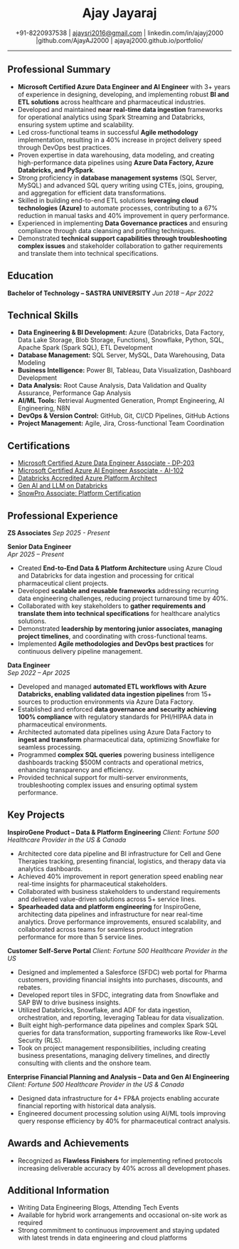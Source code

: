 <center><h1>
Ajay Jayaraj</h1>

+91-8220937538  | ajaysri2016@gmail.com | linkedin.com/in/ajayj2000 |github.com/AjayAJ2000 | ajayaj2000.github.io/portfolio/ 
</center>

---
## Professional Summary
- **Microsoft Certified Azure Data Engineer and AI Engineer** with 3+ years of experience in designing, developing, and implementing robust **BI and ETL solutions** across healthcare and pharmaceutical industries.
- Developed and maintained **near real-time data ingestion** frameworks for operational analytics using Spark Streaming and Databricks, ensuring system uptime and scalability.
- Led cross-functional teams in successful **Agile methodology** implementation, resulting in a 40% increase in project delivery speed through DevOps best practices.
- Proven expertise in data warehousing, data modeling, and creating high-performance data pipelines using **Azure Data Factory, Azure Databricks, and PySpark**.
- Strong proficiency in **database management systems** (SQL Server, MySQL) and advanced SQL query writing using CTEs, joins, grouping, and aggregation for efficient data transformations.
- Skilled in building end-to-end ETL solutions **leveraging cloud technologies (Azure)** to automate processes, contributing to a 67% reduction in manual tasks and 40% improvement in query performance.
- Experienced in implementing **Data Governance practices** and ensuring compliance through data cleansing and profiling techniques.
- Demonstrated **technical support capabilities through troubleshooting complex issues** and stakeholder collaboration to gather requirements and translate them into technical specifications.


## Education

**Bachelor of Technology – SASTRA UNIVERSITY**  _Jun 2018 – Apr 2022_


## Technical Skills
- **Data Engineering & BI Development:** Azure (Databricks, Data Factory, Data Lake Storage, Blob Storage, Functions), Snowflake, Python, SQL, Apache Spark (Spark SQL), ETL Development  
- **Database Management:** SQL Server, MySQL, Data Warehousing, Data Modeling  
- **Business Intelligence:** Power BI, Tableau, Data Visualization, Dashboard Development  
- **Data Analysis:** Root Cause Analysis, Data Validation and Quality Assurance, Performance Gap Analysis  
- **AI/ML Tools:** Retrieval Augmented Generation, Prompt Engineering, AI Engineering, N8N  
- **DevOps & Version Control:** GitHub, Git, CI/CD Pipelines, GitHub Actions  
- **Project Management:** Agile, Jira, Cross-functional Team Coordination

## Certifications
- [Microsoft Certified Azure Data Engineer Associate - DP-203](https://learn.microsoft.com/en-us/users/ajayj2000-0407/credentials/2317b44b3714ff37)  
- [Microsoft Certified Azure AI Engineer Associate - AI-102](https://learn.microsoft.com/api/credentials/share/en-us/AjayJ2000-0407/DC414FDEF18FE56A?sharingId=BDE5E2901453D070)  
- [Databricks Accredited Azure Platform Architect](https://credentials.databricks.com/f7acb3db-f793-4f83-84d3-d0e52b143229#acc.Tb9RewVg)  
- [Gen AI and LLM on Databricks](https://credentials.databricks.com/044a0269-9bb0-46cb-a5fa-3d76ebb6db39#acc.UL8rip1e)  
- [SnowPro Associate: Platform Certification](https://achieve.snowflake.com/a41c4026-1b25-4967-828a-05534829c9d9#acc.IKTUMfh5)

## Professional Experience
**ZS Associates** _Sep 2025 - Present_

**Senior Data Engineer**  
_Apr 2025 – Present_
- Created **End-to-End Data & Platform Architecture** using Azure Cloud and Databricks for data ingestion and processing for critical pharmaceutical client projects.
- Developed **scalable and reusable frameworks** addressing recurring data engineering challenges, reducing project turnaround time by 40%.
- Collaborated with key stakeholders to **gather requirements and translate them into technical specifications** for healthcare analytics solutions.
- Demonstrated **leadership by mentoring junior associates, managing project timelines**, and coordinating with cross-functional teams.
- Implemented **Agile methodologies and DevOps best practices** for continuous delivery pipeline management.

**Data Engineer**  
_Sep 2022 – Apr 2025_
- Developed and managed **automated ETL workflows with Azure Databricks, enabling validated data ingestion pipelines** from 15+ sources to production environments via Azure Data Factory.
- Established and enforced **data governance and security achieving 100% compliance** with regulatory standards for PHI/HIPAA data in pharmaceutical environments.
- Architected automated data pipelines using Azure Data Factory to **ingest and transform** pharmaceutical data, optimizing Snowflake for seamless processing.
- Programmed **complex SQL queries** powering business intelligence dashboards tracking $500M contracts and operational metrics, enhancing transparency and efficiency.
- Provided technical support for multi-server environments, troubleshooting complex issues and ensuring optimal system performance.

## Key Projects
**InspiroGene Product – Data & Platform Engineering**
_Client: Fortune 500 Healthcare Provider in the US & Canada_
- Architected core data pipeline and BI infrastructure for Cell and Gene Therapies tracking, presenting financial, logistics, and therapy data via analytics dashboards.
- Achieved 40% improvement in report generation speed enabling near real-time insights for pharmaceutical stakeholders.
- Collaborated with business stakeholders to understand requirements and delivered value-driven solutions across 5+ service lines.
- **Spearheaded data and platform engineering** for InspiroGene, architecting data pipelines and infrastructure for near real-time analytics. Drove performance improvements, ensured scalability, and collaborated across teams for seamless product integration performance for more than 5 service lines.

**Customer Self-Serve Portal**
_Client: Fortune 500 Healthcare Provider in the US_
- Designed and implemented a Salesforce (SFDC) web portal for Pharma customers, providing financial insights into purchases, discounts, and rebates.
- Developed report tiles in SFDC, integrating data from Snowflake and SAP BW to drive business insights.
- Utilized Databricks, Snowflake, and ADF for data ingestion, orchestration, and reporting, leveraging Tableau for data visualization.
- Built eight high-performance data pipelines and complex Spark SQL queries for data transformation, supporting frameworks like Row-Level Security (RLS).
- Took on project management responsibilities, including creating business presentations, managing delivery timelines, and directly consulting with clients and the onshore team.


**Enterprise Financial Planning and Analysis – Data and Gen AI Engineering**
_Client: Fortune 500 Healthcare Provider in the US & Canada_
- Designed data infrastructure for 4+ FP&A projects enabling accurate financial reporting with historical data analysis.
- Engineered document processing solution using AI/ML tools improving query response efficiency by 40% for pharmaceutical contract analysis.

## Awards and Achievements
- Recognized as **Flawless Finishers** for implementing refined protocols increasing deliverable accuracy by 40% across all development phases.

## Additional Information
- Writing Data Engineering Blogs, Attending Tech Events  
- Available for hybrid work arrangements and occasional on-site work as required  
- Strong commitment to continuous improvement and staying updated with latest trends in data engineering and cloud platforms  